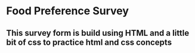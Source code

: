 # Food Preference Survey
## This survey form is build using HTML and a little bit of css to practice html and css concepts